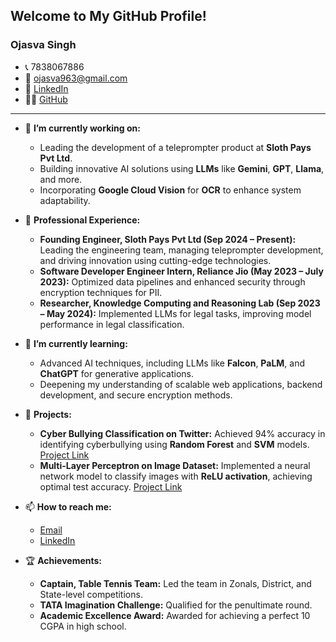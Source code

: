 <!--## Hi there 👋-->

<!--
**lucious20318/lucious20318** is a ✨ _special_ ✨ repository because its `README.md` (this file) appears on your GitHub profile.

Here are some ideas to get you started:

- 🔭 I’m currently working on ...
- 🌱 I’m currently learning ...
- 👯 I’m looking to collaborate on ...
- 🤔 I’m looking for help with ...
- 💬 Ask me about ...
- 📫 How to reach me: ...
- 😄 Pronouns: ...
- ⚡ Fun fact: ...
-->

<!--## Hi there 👋-->

## Welcome to My GitHub Profile!

### Ojasva Singh

- 📞 7838067886  
- 📧 [ojasva963@gmail.com](mailto:ojasva963@gmail.com)  
- 💼 [LinkedIn](https://www.linkedin.com/in/ojasvasingh/)  
- 👨‍💻 [GitHub](https://github.com/lucious20318)

---

- 🔭 **I’m currently working on:** 
   - Leading the development of a teleprompter product at **Sloth Pays Pvt Ltd**. 
   - Building innovative AI solutions using **LLMs** like **Gemini**, **GPT**, **Llama**, and more. 
   - Incorporating **Google Cloud Vision** for **OCR** to enhance system adaptability.

- 💼 **Professional Experience:**
   - **Founding Engineer, Sloth Pays Pvt Ltd (Sep 2024 – Present):** Leading the engineering team, managing teleprompter development, and driving innovation using cutting-edge technologies.
   - **Software Developer Engineer Intern, Reliance Jio (May 2023 – July 2023):** Optimized data pipelines and enhanced security through encryption techniques for PII.
   - **Researcher, Knowledge Computing and Reasoning Lab (Sep 2023 – May 2024):** Implemented LLMs for legal tasks, improving model performance in legal classification.

- 🌱 **I’m currently learning:**
   - Advanced AI techniques, including LLMs like **Falcon**, **PaLM**, and **ChatGPT** for generative applications.
   - Deepening my understanding of scalable web applications, backend development, and secure encryption methods.

- 📂 **Projects:**
   - **Cyber Bullying Classification on Twitter:** Achieved 94% accuracy in identifying cyberbullying using **Random Forest** and **SVM** models. [Project Link](https://github.com/lucious20318/Cyber-Bullying-ML-Classification-)
   - **Multi-Layer Perceptron on Image Dataset:** Implemented a neural network model to classify images with **ReLU activation**, achieving optimal test accuracy. [Project Link](https://github.com/lucious20318/Machine-Learning---A3/tree/main)

- 📫 **How to reach me:**
   - [Email](mailto:ojasva963@gmail.com)
   - [LinkedIn](https://www.linkedin.com/in/ojasvasingh)

- 🏆 **Achievements:**
   - **Captain, Table Tennis Team:** Led the team in Zonals, District, and State-level competitions.
   - **TATA Imagination Challenge:** Qualified for the penultimate round.
   - **Academic Excellence Award:** Awarded for achieving a perfect 10 CGPA in high school.

